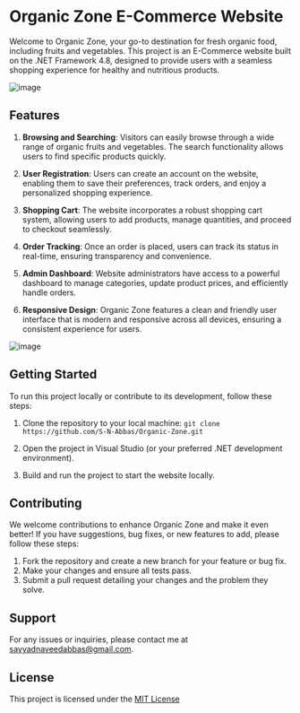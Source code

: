 # Organic Zone E-Commerce Website

Welcome to Organic Zone, your go-to destination for fresh organic food, including fruits and vegetables. This project is an E-Commerce website built on the .NET Framework 4.8, designed to provide users with a seamless shopping experience for healthy and nutritious products.

![image](https://github.com/S-N-Abbas/Organic-Zone/assets/25863738/26ad0a1e-ad2b-4481-93f3-1195866610c0)


## Features

1. **Browsing and Searching**: Visitors can easily browse through a wide range of organic fruits and vegetables. The search functionality allows users to find specific products quickly.

2. **User Registration**: Users can create an account on the website, enabling them to save their preferences, track orders, and enjoy a personalized shopping experience.

3. **Shopping Cart**: The website incorporates a robust shopping cart system, allowing users to add products, manage quantities, and proceed to checkout seamlessly.

4. **Order Tracking**: Once an order is placed, users can track its status in real-time, ensuring transparency and convenience.

5. **Admin Dashboard**: Website administrators have access to a powerful dashboard to manage categories, update product prices, and efficiently handle orders.

6. **Responsive Design**: Organic Zone features a clean and friendly user interface that is modern and responsive across all devices, ensuring a consistent experience for users.

![image](https://github.com/S-N-Abbas/Organic-Zone/assets/25863738/2e41f7fe-923a-40bd-91ff-d7109e6d75fa)


## Getting Started

To run this project locally or contribute to its development, follow these steps:

1. Clone the repository to your local machine: `git clone https://github.com/S-N-Abbas/Organic-Zone.git`

2. Open the project in Visual Studio (or your preferred .NET development environment).

3. Build and run the project to start the website locally.

## Contributing

We welcome contributions to enhance Organic Zone and make it even better! If you have suggestions, bug fixes, or new features to add, please follow these steps:

1. Fork the repository and create a new branch for your feature or bug fix.
2. Make your changes and ensure all tests pass.
3. Submit a pull request detailing your changes and the problem they solve.

## Support

For any issues or inquiries, please contact me at sayyadnaveedabbas@gmail.com.

## License

This project is licensed under the [MIT License](https://opensource.org/licenses/MIT)
